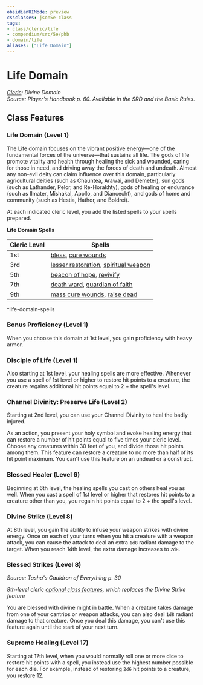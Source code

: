 ```yaml
---
obsidianUIMode: preview
cssclasses: json5e-class
tags:
- class/cleric/life
- compendium/src/5e/phb
- domain/life
aliases: ["Life Domain"]
---
```

# Life Domain
*[Cleric](./cleric.md#): Divine Domain*  
*Source: Player's Handbook p. 60. Available in the SRD and the Basic Rules.*  


## Class Features

### Life Domain (Level 1)

The Life domain focuses on the vibrant positive energy—one of the fundamental forces of the universe—that sustains all life. The gods of life promote vitality and health through healing the sick and wounded, caring for those in need, and driving away the forces of death and undeath. Almost any non-evil deity can claim influence over this domain, particularly agricultural deities (such as Chauntea, Arawai, and Demeter), sun gods (such as Lathander, Pelor, and Re-Horakhty), gods of healing or endurance (such as Ilmater, Mishakal, Apollo, and Diancecht), and gods of home and community (such as Hestia, Hathor, and Boldrei).

At each indicated cleric level, you add the listed spells to your spells prepared.

**Life Domain Spells**

| Cleric Level | Spells |
|--------------|--------|
| 1st | [bless](../../spells/bless.md#), [cure wounds](../../spells/cure-wounds.md#) |
| 3rd | [lesser restoration](../../spells/lesser-restoration.md#), [spiritual weapon](../../spells/spiritual-weapon.md#) |
| 5th | [beacon of hope](../../spells/beacon-of-hope.md#), [revivify](../../spells/revivify.md#) |
| 7th | [death ward](../../spells/death-ward.md#), [guardian of faith](../../spells/guardian-of-faith.md#) |
| 9th | [mass cure wounds](../../spells/mass-cure-wounds.md#), [raise dead](../../spells/raise-dead.md#) |
^life-domain-spells

### Bonus Proficiency (Level 1)

When you choose this domain at 1st level, you gain proficiency with heavy armor.

### Disciple of Life (Level 1)

Also starting at 1st level, your healing spells are more effective. Whenever you use a spell of 1st level or higher to restore hit points to a creature, the creature regains additional hit points equal to 2 + the spell's level.

### Channel Divinity: Preserve Life (Level 2)

Starting at 2nd level, you can use your Channel Divinity to heal the badly injured.

As an action, you present your holy symbol and evoke healing energy that can restore a number of hit points equal to five times your cleric level. Choose any creatures within 30 feet of you, and divide those hit points among them. This feature can restore a creature to no more than half of its hit point maximum. You can't use this feature on an undead or a construct.

### Blessed Healer (Level 6)

Beginning at 6th level, the healing spells you cast on others heal you as well. When you cast a spell of 1st level or higher that restores hit points to a creature other than you, you regain hit points equal to 2 + the spell's level.

### Divine Strike (Level 8)

At 8th level, you gain the ability to infuse your weapon strikes with divine energy. Once on each of your turns when you hit a creature with a weapon attack, you can cause the attack to deal an extra `1d8` radiant damage to the target. When you reach 14th level, the extra damage increases to `2d8`.

### Blessed Strikes (Level 8)
_Source: Tasha's Cauldron of Everything p. 30_

*8th-level cleric [optional class features](../../../Rules%20&%20Options/5e%20Rules/variant-rules/optional-class-features-tce.md#), which replaces the Divine Strike feature*

You are blessed with divine might in battle. When a creature takes damage from one of your cantrips or weapon attacks, you can also deal `1d8` radiant damage to that creature. Once you deal this damage, you can't use this feature again until the start of your next turn.

### Supreme Healing (Level 17)

Starting at 17th level, when you would normally roll one or more dice to restore hit points with a spell, you instead use the highest number possible for each die. For example, instead of restoring `2d6` hit points to a creature, you restore 12.